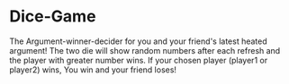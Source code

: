# Dice-Game
The Argument-winner-decider for you and your friend's latest heated argument!
The two die will show random numbers after each refresh and the player with greater number wins.
If your chosen player (player1 or player2) wins, You win and your friend loses!
